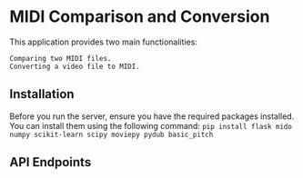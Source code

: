 # MIDI Comparison and Conversion

This application provides two main functionalities:

    Comparing two MIDI files.
    Converting a video file to MIDI.

## Installation

Before you run the server, ensure you have the required packages installed. You can install them using the following command:
  `pip install flask mido numpy scikit-learn scipy moviepy pydub basic_pitch`
## API Endpoints
